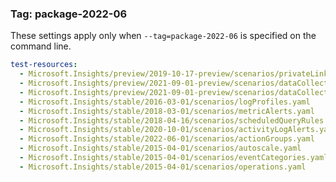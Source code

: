 ### Tag: package-2022-06

These settings apply only when `--tag=package-2022-06` is specified on the command line.

``` yaml $(tag) == 'package-2022-06'
test-resources:
  - Microsoft.Insights/preview/2019-10-17-preview/scenarios/privateLinkScopes.yaml
  - Microsoft.Insights/preview/2021-09-01-preview/scenarios/dataCollectionEndpoints.yaml
  - Microsoft.Insights/preview/2021-09-01-preview/scenarios/dataCollectionRules.yaml
  - Microsoft.Insights/stable/2016-03-01/scenarios/logProfiles.yaml
  - Microsoft.Insights/stable/2018-03-01/scenarios/metricAlerts.yaml
  - Microsoft.Insights/stable/2018-04-16/scenarios/scheduledQueryRules.yaml
  - Microsoft.Insights/stable/2020-10-01/scenarios/activityLogAlerts.yaml
  - Microsoft.Insights/stable/2022-06-01/scenarios/actionGroups.yaml
  - Microsoft.Insights/stable/2015-04-01/scenarios/autoscale.yaml
  - Microsoft.Insights/stable/2015-04-01/scenarios/eventCategories.yaml
  - Microsoft.Insights/stable/2015-04-01/scenarios/operations.yaml
```